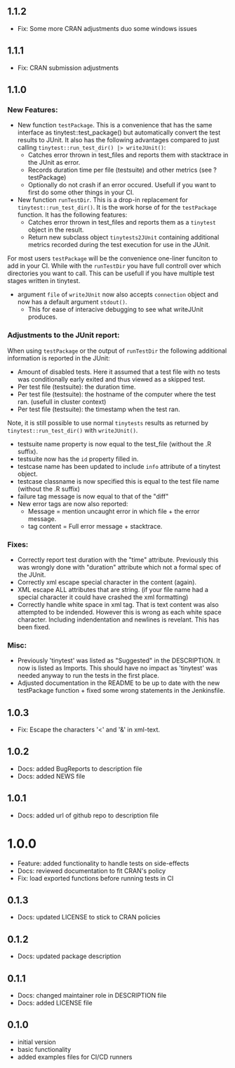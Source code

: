 
## 1.1.2

* Fix: Some more CRAN adjustments duo some windows issues

## 1.1.1

* Fix: CRAN submission adjustments

## 1.1.0 

### New Features:

* New function `testPackage`. This is a convenience that has the same interface as tinytest::test_package() 
  but automatically convert the test results to JUnit. 
  It also has the following advantages compared to just calling `tinytest::run_test_dir() |> writeJUnit()`:
    * Catches error thrown in test_files and reports them with stacktrace in the JUnit as error.
    * Records duration time per file (testsuite) and other metrics (see ?testPackage)
    * Optionally do not crash if an error occured. Usefull if you want to first do some other things in your CI.
* New function `runTestDir`. This is a drop-in replacement for `tinytest::run_test_dir()`. It is the work horse of 
  for the `testPackage` function. It has the following features:
    * Catches error thrown in test_files and reports them as a `tinytest` object in the result.
    * Return new subclass object `tinytests2JUnit` containing additional metrics recorded during the test execution for use in the JUnit.

For most users `testPackage` will be the convenience one-liner funciton to add in your CI. While with 
the `runTestDir` you have full controll over which directories you want to call. This can be usefull 
if you have multiple test stages written in tinytest.

* argument `file` of `writeJUnit` now also accepts `connection` object and now has a default argument `stdout()`.
     * This for ease of interacive debugging to see what writeJUnit produces.

### Adjustments to the JUnit report:

When using `testPackage` or the output of `runTestDir` the following additional information is reported in the JUnit:

* Amount of disabled tests. Here it assumed that a test file with no tests was conditionally early exited and thus viewed as a skipped test.
* Per test file (testsuite): the duration time.
* Per test file (testsuite): the hostname of the computer where the test ran. (usefull in cluster context)
* Per test file (testsuite): the timestamp when the test ran. 

Note, it is still possible to use normal `tinytests` results as returned by `tinytest::run_test_dir()` with `writeJUnit()`. 

* testsuite name property is now equal to the test_file (without the .R suffix).
* testsuite now has the `id` property filled in.
* testcase name has been updated to include `info` attribute of a tinytest object. 
* testcase classname is now specified this is equal to the test file name (without the .R suffix)
* failure tag message is now equal to that of the "diff" 
* New error tags are now also reported:
    * Message = mention uncaught error in which file + the error message. 
    * tag content = Full error message + stacktrace. 

### Fixes:

* Correctly report test duration with the "time" attribute. Previously this was wrongly done with "duration" attribute which not a formal spec of the JUnit.
* Correctly xml escape special character in the content (again).
* XML escape ALL attributes that are string. (if your file name had a special character it could have crashed the xml formatting)
* Correctly handle white space in xml tag. That is text content was also attempted to be indended. However this is wrong as each white space character. Including indendentation and newlines is revelant. This has been fixed.


### Misc:

* Previously 'tinytest' was listed as "Suggested" in the DESCRIPTION. It now is listed as Imports. This should have no impact as 'tinytest' was needed anyway to run the tests in the first place.
* Adjusted documentation in the README to be up to date with the new testPackage function + fixed some wrong statements in the Jenkinsfile.

## 1.0.3

* Fix: Escape the characters '<' and '&' in xml-text. 

## 1.0.2

* Docs: added BugReports to description file
* Docs: added NEWS file

## 1.0.1

* Docs: added url of github repo to description file
    
# 1.0.0

* Feature: added functionality to handle tests on side-effects
* Docs: reviewed documentation to fit CRAN's policy
* Fix: load exported functions before running tests in CI
    
## 0.1.3

* Docs: updated LICENSE to stick to CRAN policies

## 0.1.2
 
* Docs: updated package description

## 0.1.1

* Docs: changed maintainer role in DESCRIPTION file
* Docs: added LICENSE file
    
## 0.1.0

* initial version
* basic functionality
* added examples files for CI/CD runners
